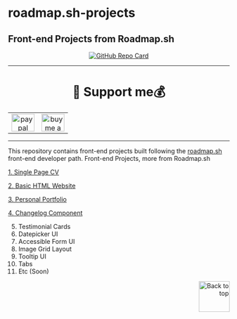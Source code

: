 # roadmap.sh-projects
## Front-end Projects from Roadmap.sh

<p align="center">
  <a href="https://github.com/himangmyid/roadmap.sh-projects">
    <img src="https://github-readme-stats.vercel.app/api/pin/?username=himangmyid&repo=roadmap.sh-projects&theme=tokyonight" alt="GitHub Repo Card">
  </a>
</p>

<hr/>
<div align="center">
<h1 align="center">💸 Support me💰</h1>
<table align="center">
  <tr>
     <td align="center">
      <a href="https://paypal.me/DogGhozt" target="_blank">
        <img src="https://raw.githubusercontent.com/maurodesouza/profile-readme-generator/master/src/assets/icons/social/paypal/default.svg" width="52" height="40" alt="paypal logo" />
      </a>
    </td>
    <td align="center">
  <a href="https://trakteer.id/himang/tip" target="_blank">
    <img src="https://img.icons8.com/?size=100&id=13013&format=png&color=000000" width="52" height="40" alt="buy me a coffee" />
  </a>
</td>
  </tr>
</table>
</div>
<hr/>


This repository contains front-end projects built following the [roadmap.sh](https://roadmap.sh/) front-end developer path.
Front-end Projects, more from Roadmap.sh

[1. Single Page CV ](https://roadmap.sh/projects/single-page-cv)

[2. Basic HTML Website](https://roadmap.sh/projects/basic-html-website)

[3. Personal Portfolio](https://roadmap.sh/projects/portfolio-website)

[4. Changelog Component](https://roadmap.sh/projects/changelog-component)


5. Testimonial Cards
6. Datepicker UI
7. Accessible Form UI
8. Image Grid Layout
9. Tooltip UI
10. Tabs
11. Etc (Soon)





<p align="right">
  <a href="#top">
    <img src="https://img.icons8.com/?size=100&id=114041&format=png" alt="Back to top" width="70" height="70">
  </a>
</p>
